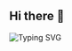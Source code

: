 ## Hi there 👋


![Typing SVG](https://readme-typing-svg.demolab.com?font=Fira+Code&pause=1000&color=00FF00&width=600&size=40&lines=Baroli03;Seja+bem-vindo+ao+meu+perfil!;Desenvolvedor+em+progresso...)


<!--
**Baroli03/Baroli03** is a ✨ _special_ ✨ repository because its `README.md` (this file) appears on your GitHub profile.

Here are some ideas to get you started:

- 🔭 I’m currently working on ...
- 🌱 I’m currently learning ...
- 👯 I’m looking to collaborate on ...
- 🤔 I’m looking for help with ...
- 💬 Ask me about ...
- 📫 How to reach me: ...
- 😄 Pronouns: ...
- ⚡ Fun fact: ...
-->
